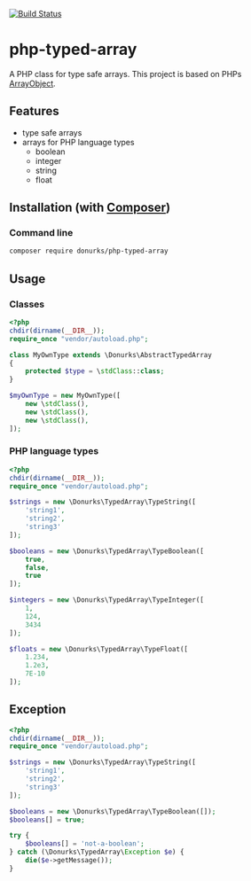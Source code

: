 [![Build Status](https://travis-ci.org/DonUrks/php-typed-array.svg?branch=master)](https://travis-ci.org/DonUrks/php-typed-array)

# php-typed-array

A PHP class for type safe arrays. This project is based on PHPs [ArrayObject](http://php.net/manual/en/arrayobject.construct.php).

## Features
- type safe arrays
- arrays for PHP language types
    - boolean
    - integer
    - string
    - float

## Installation (with [Composer](https://getcomposer.org))
### Command line
```sh
composer require donurks/php-typed-array
```

## Usage
### Classes
```php
<?php
chdir(dirname(__DIR__));
require_once "vendor/autoload.php";

class MyOwnType extends \Donurks\AbstractTypedArray
{
    protected $type = \stdClass::class;
}

$myOwnType = new MyOwnType([
    new \stdClass(),
    new \stdClass(),
    new \stdClass(),
]);
```

### PHP language types
```php
<?php
chdir(dirname(__DIR__));
require_once "vendor/autoload.php";

$strings = new \Donurks\TypedArray\TypeString([
    'string1',
    'string2',
    'string3'
]);

$booleans = new \Donurks\TypedArray\TypeBoolean([
    true,
    false,
    true
]);

$integers = new \Donurks\TypedArray\TypeInteger([
    1,
    124,
    3434
]);

$floats = new \Donurks\TypedArray\TypeFloat([
    1.234,
    1.2e3,
    7E-10
]);
```

## Exception
```php
<?php
chdir(dirname(__DIR__));
require_once "vendor/autoload.php";

$strings = new \Donurks\TypedArray\TypeString([
    'string1',
    'string2',
    'string3'
]);

$booleans = new \Donurks\TypedArray\TypeBoolean([]);
$booleans[] = true;

try {
    $booleans[] = 'not-a-boolean';    
} catch (\Donurks\TypedArray\Exception $e) {
    die($e->getMessage());
}
```
